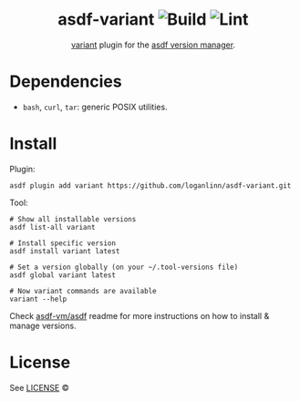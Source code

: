 <div align="center">

# asdf-variant ![Build](https://github.com/loganlinn/asdf-variant/workflows/Build/badge.svg) ![Lint](https://github.com/loganlinn/asdf-variant/workflows/Lint/badge.svg)

[variant](https://github.com/mumoshu/variant2) plugin for the [asdf version manager](https://asdf-vm.com).

</div>

# Dependencies

- `bash`, `curl`, `tar`: generic POSIX utilities.

# Install

Plugin:

```shell
asdf plugin add variant https://github.com/loganlinn/asdf-variant.git
```

Tool:

```shell
# Show all installable versions
asdf list-all variant

# Install specific version
asdf install variant latest

# Set a version globally (on your ~/.tool-versions file)
asdf global variant latest

# Now variant commands are available
variant --help
```

Check [asdf-vm/asdf](https://github.com/asdf-vm/asdf) readme for more instructions on how to install & manage versions.

# License

See [LICENSE](LICENSE) © [<Logan Linn>](https://github.com/loganlinn/)
